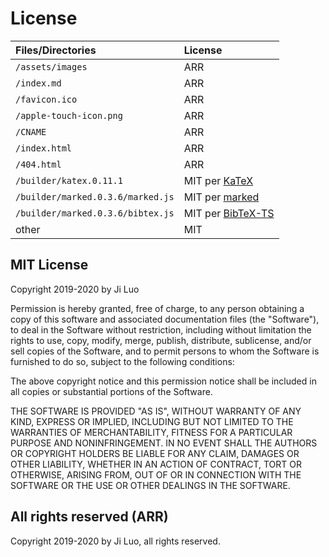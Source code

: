 # License

| Files/Directories | License |
| :---------------- | :------ |
| `/assets/images` | ARR |
| `/index.md` | ARR |
| `/favicon.ico` | ARR |
| `/apple-touch-icon.png` | ARR |
| `/CNAME` | ARR |
| `/index.html` | ARR |
| `/404.html` | ARR |
| `/builder/katex.0.11.1` | MIT per [KaTeX](https://github.com/KaTeX/KaTeX/tree/v0.11.1) |
| `/builder/marked.0.3.6/marked.js` | MIT per [marked](https://github.com/markedjs/marked/tree/v0.3.6) |
| `/builder/marked.0.3.6/bibtex.js` | MIT per [BibTeX-TS](https://github.com/GeeLaw/bibtex-ts/tree/9a93683a02ef83ced9b5a6497d82e06b148eb302) |
| other | MIT |

## MIT License

Copyright 2019-2020 by Ji Luo

Permission is hereby granted, free of charge, to any person obtaining a copy of this software and associated documentation files (the "Software"), to deal in the Software without restriction, including without limitation the rights to use, copy, modify, merge, publish, distribute, sublicense, and/or sell copies of the Software, and to permit persons to whom the Software is furnished to do so, subject to the following conditions:

The above copyright notice and this permission notice shall be included in all copies or substantial portions of the Software.

THE SOFTWARE IS PROVIDED "AS IS", WITHOUT WARRANTY OF ANY KIND, EXPRESS OR IMPLIED, INCLUDING BUT NOT LIMITED TO THE WARRANTIES OF MERCHANTABILITY, FITNESS FOR A PARTICULAR PURPOSE AND NONINFRINGEMENT. IN NO EVENT SHALL THE AUTHORS OR COPYRIGHT HOLDERS BE LIABLE FOR ANY CLAIM, DAMAGES OR OTHER LIABILITY, WHETHER IN AN ACTION OF CONTRACT, TORT OR OTHERWISE, ARISING FROM, OUT OF OR IN CONNECTION WITH THE SOFTWARE OR THE USE OR OTHER DEALINGS IN THE SOFTWARE.

## All rights reserved (ARR)

Copyright 2019-2020 by Ji Luo, all rights reserved.
